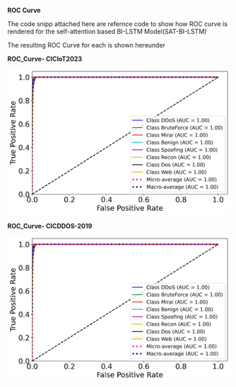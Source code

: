 **ROC Curve** 

The code snipp attached here are refernce code to show how ROC curve is rendered for the self-attention based BI-LSTM Model(SAT-BI-LSTM)

The resulting ROC Curve for each is shown hereunder

**ROC_Curve- CICIoT2023**

![ROC_Curve- CICIoT2023](https://github.com/bmiftah/ROC-Curve-code/blob/main/CICIoT2023_ROC_Curve.jpeg)


**ROC_Curve- CICDDOS-2019**

![ROC_Curve- CICIoT2023](https://github.com/bmiftah/ROC-Curve-code/blob/main/CICIoT2023_ROC_Curve.jpeg)
